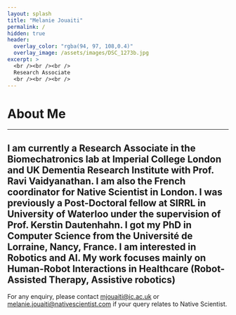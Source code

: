 ```yaml
---
layout: splash
title: "Melanie Jouaiti"
permalink: /
hidden: true
header:
  overlay_color: "rgba(94, 97, 108,0.4)"
  overlay_image: /assets/images/DSC_1273b.jpg
excerpt: >
  <br /><br /><br /> 
  Research Associate
  <br /><br /><br /> 
---
```


# About Me

---

I am currently a Research Associate in the Biomechatronics lab at Imperial College London and UK Dementia Research Institute with Prof. Ravi Vaidyanathan. I am also the French coordinator for Native Scientist in London. I was previously a Post-Doctoral fellow at SIRRL in University of Waterloo under the supervision of Prof. Kerstin Dautenhahn. I got my PhD in Computer Science from the Université de Lorraine, Nancy, France.
I am interested in Robotics and AI. My work focuses mainly on Human-Robot Interactions in Healthcare (Robot-Assisted Therapy, Assistive robotics)
---

<p>For any enquiry, please contact <a href="mailto:mjouaiti@ic.ac.uk">mjouaiti@ic.ac.uk</a>
or <a href="mailto:melanie.jouaiti@nativescientist.com">melanie.jouaiti@nativescientist.com</a> if your query relates to Native Scientist.</p>
